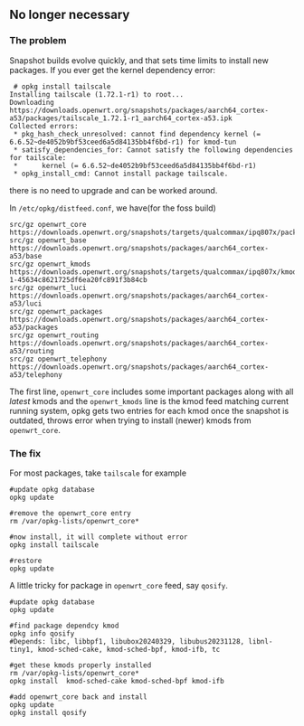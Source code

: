 ## No longer necessary

### The problem
Snapshot builds evolve quickly, and that sets time limits to install new packages. If you ever get the kernel dependency error:

```
 # opkg install tailscale
Installing tailscale (1.72.1-r1) to root...
Downloading https://downloads.openwrt.org/snapshots/packages/aarch64_cortex-a53/packages/tailscale_1.72.1-r1_aarch64_cortex-a53.ipk
Collected errors:
 * pkg_hash_check_unresolved: cannot find dependency kernel (= 6.6.52~de4052b9bf53ceed6a5d84135bb4f6bd-r1) for kmod-tun
 * satisfy_dependencies_for: Cannot satisfy the following dependencies for tailscale:
 *      kernel (= 6.6.52~de4052b9bf53ceed6a5d84135bb4f6bd-r1)
 * opkg_install_cmd: Cannot install package tailscale.
```

there is no need to upgrade and can be worked around.

In `/etc/opkg/distfeed.conf`, we have(for the foss build)

```
src/gz openwrt_core https://downloads.openwrt.org/snapshots/targets/qualcommax/ipq807x/packages
src/gz openwrt_base https://downloads.openwrt.org/snapshots/packages/aarch64_cortex-a53/base
src/gz openwrt_kmods https://downloads.openwrt.org/snapshots/targets/qualcommax/ipq807x/kmods/6.6.51-1-45634c8621725df6ea20fc891f3b84cb
src/gz openwrt_luci https://downloads.openwrt.org/snapshots/packages/aarch64_cortex-a53/luci
src/gz openwrt_packages https://downloads.openwrt.org/snapshots/packages/aarch64_cortex-a53/packages
src/gz openwrt_routing https://downloads.openwrt.org/snapshots/packages/aarch64_cortex-a53/routing
src/gz openwrt_telephony https://downloads.openwrt.org/snapshots/packages/aarch64_cortex-a53/telephony
```

The first line, `openwrt_core` includes some important packages along with all *latest* kmods and the `openwrt_kmods` line is the kmod feed 
matching current running system, opkg gets two entries for each kmod once the snapshot is outdated, throws error when trying to install (newer) kmods from `openwrt_core`.

### The fix

For most packages, take `tailscale` for example
```
#update opkg database
opkg update

#remove the openwrt_core entry
rm /var/opkg-lists/openwrt_core*

#now install, it will complete without error
opkg install tailscale

#restore
opkg update
```

A little tricky for package in `openwrt_core` feed, say `qosify`.
```
#update opkg database
opkg update

#find package dependcy kmod
opkg info qosify
#Depends: libc, libbpf1, libubox20240329, libubus20231128, libnl-tiny1, kmod-sched-cake, kmod-sched-bpf, kmod-ifb, tc

#get these kmods properly installed
rm /var/opkg-lists/openwrt_core*
opkg install  kmod-sched-cake kmod-sched-bpf kmod-ifb

#add openwrt_core back and install
opkg update
opkg install qosify
```


